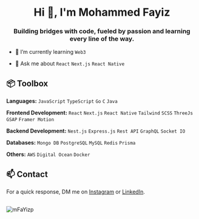 <h1 align="center">Hi 👋, I'm Mohammed Fayiz</h1>
<h3 align="center">Building bridges with code, fueled by passion and learning every line of the way.</h3>

- 🌱 I’m currently learning `Web3`

- 💬 Ask me about `React` `Next.js` `React Native`

## 📦 Toolbox

**Languages:** `JavaScript` `TypeScript` `Go` `C` `Java` 

**Frontend Development:** `React` `Next.js` `React Native` `Tailwind` `SCSS` `ThreeJs` `GSAP` `Framer Motion`
 
**Backend Development:** `Nest.js` `Express.js` `Rest API` `GraphQL` `Socket IO`

**Databases:** `Mongo DB` `PostgreSQL` `MySQL` `Redis` `Prisma`

**Others:**  `AWS` `Digital Ocean` `Docker`

## 📫 Contact

 For a quick response, DM me on [Instagram](https://www.instagram.com/faayzz.__/) or [LinkedIn](www.linkedin.com/in/mfayizp). 

##
 <p><img align="center" src="https://github-readme-stats.vercel.app/api/top-langs?username=mFaYizp&show_icons=true&locale=en&layout=compact" alt="mFaYizp" /></p>

